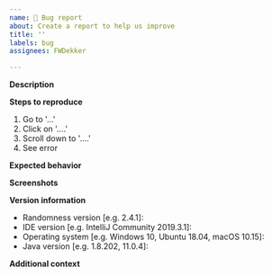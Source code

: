```yaml
---
name: 🐞 Bug report
about: Create a report to help us improve
title: ''
labels: bug
assignees: FWDekker

---
```


**Description**
<!-- A clear and concise description of what the bug is. -->

**Steps to reproduce**
<!-- A clear and concise explanation of how to trigger the bug. -->
1. Go to '...'
2. Click on '....'
3. Scroll down to '....'
4. See error

**Expected behavior**
<!-- A clear and concise description of what you expected to happen. -->

**Screenshots**
<!-- If applicable, add screenshots to help explain your problem. -->

**Version information**
 - Randomness version [e.g. 2.4.1]: <!-- Check `Settings -> Plugins` in your IDE and search for `Randomness` -->
 - IDE version [e.g. IntelliJ Community 2019.3.1]: <!-- Check `Help -> About` in your IDE -->
 - Operating system [e.g. Windows 10, Ubuntu 18.04, macOS 10.15]: <!-- Use a search engine for help if you don't know -->
 - Java version [e.g. 1.8.202, 11.0.4]: <!-- Run `java -version` in a terminal or check https://www.java.com/en/download/help/version_manual.xml -->

**Additional context**
<!-- Add any other context about the problem here. -->
